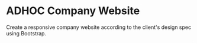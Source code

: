 # ADHOC Company Website
Create a responsive company website according to the client's design spec using Bootstrap.

